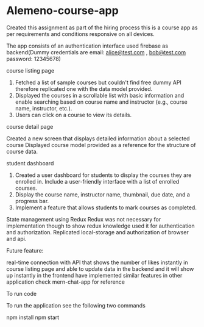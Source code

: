 # Alemeno-course-app
Created this assignment as part of the hiring process this is a course app as per requirements and conditions responsive on all devices.

The app consists of an authentication interface used firebase as backend(Dummy credentials are email: alice@test.com , bob@test.com password: 12345678)

course listing page 

1) Fetched a list of sample courses but couldn't find free dummy API therefore replicated one with the data model provided.
2) Displayed the courses in a scrollable list with basic information and enable searching
based on course name and instructor (e.g., course name, instructor, etc.).
3) Users can click on a course to view its details.

course detail page

Created a new screen that displays detailed information about a
selected course 
Displayed course model provided as a reference for the structure of course data.

student dashboard

1) Created a user dashboard for students to display the courses they are enrolled in.
Include a user-friendly interface with a list of enrolled courses.
2) Display the course name, instructor name, thumbnail, due date, and a progress bar.
3) Implement a feature that allows students to mark courses as completed.

State management using Redux
Redux was not necessary for implementation though to show redux knowledge used it for authentication and authorization. Replicated local-storage and authorization of browser and api.

Future feature:

real-time connection with API that shows the number of likes instantly in course listing page and able to update data in the backend and it will show up instantly in the frontend have implemented similar features in other application check mern-chat-app for reference

To run code 

To run the application see the following two commands

npm install
npm start
